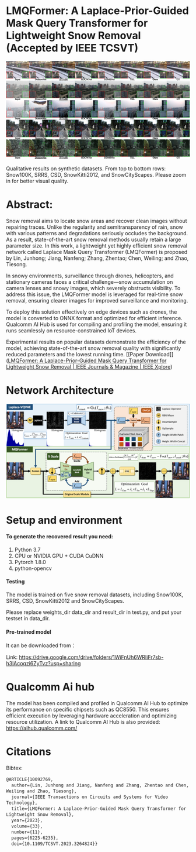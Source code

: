 # LMQFormer: A Laplace-Prior-Guided Mask Query Transformer for Lightweight Snow Removal <br> (Accepted by IEEE TCSVT)

<img src=".\img\result.png" alt="result" style="zoom:50%;" />


Qualitative results on synthetic datasets. From top to bottom rows: Snow100K, SRRS, CSD, SnowKitti2012, and SnowCityScapes. Please zoom in for better visual quality.

# Abstract:

Snow removal aims to locate snow areas and recover clean images without repairing traces. Unlike the regularity and semitransparency of rain, snow with various patterns and degradations seriously occludes the background. As a result, state-of-the-art snow removal methods usually retain a large parameter size. In this work, a lightweight yet highly efficient snow removal network called Laplace Mask Query Transformer (LMQFormer) is proposed by Lin, Junhong; Jiang, Nanfeng; Zhang, Zhentao; Chen, Weiling; and Zhao, Tiesong.

In snowy environments, surveillance through drones, helicopters, and stationary cameras faces a critical challenge—snow accumulation on camera lenses and snowy images, which severely obstructs visibility. To address this issue, the LMQFormer model is leveraged for real-time snow removal, ensuring clearer images for improved surveillance and monitoring.

To deploy this solution effectively on edge devices such as drones, the model is converted to ONNX format and optimized for efficient inference. Qualcomm AI Hub is used for compiling and profiling the model, ensuring it runs seamlessly on resource-constrained IoT devices.


Experimental results on popular datasets demonstrate the efficiency of the model, achieving state-of-the-art snow removal quality with significantly reduced parameters and the lowest running time.
[[Paper Download]]([LMQFormer: A Laplace-Prior-Guided Mask Query Transformer for Lightweight Snow Removal | IEEE Journals & Magazine | IEEE Xplore](https://ieeexplore.ieee.org/abstract/document/10092769))

# Network Architecture

<img src=".\img\network.png" alt="network" style="zoom:50%;" />


# Setup and environment

#### To generate the recovered result you need:

1. Python 3.7
2. CPU or NVIDIA GPU + CUDA CuDNN
3. Pytorch 1.8.0
4. python-opencv

#### Testing

The model is trained on five snow removal datasets, including Snow100K, SRRS, CSD, SnowKitti2012 and SnowCityScapes.

Please replace weights_dir data_dir and result_dir in test.py, and put your testset in data_dir.

#### Pre-trained model
It can be downloaded from：

Link:  https://drive.google.com/drive/folders/1WiFnUh6WRIiFr7sb-h3lAcoqzi6ZyTvz?usp=sharing 

# Qualcomm Ai hub
The model has been compiled and profiled in Qualcomm AI Hub to optimize its performance on specific chipsets such as QC8550. 
This ensures efficient execution by leveraging hardware acceleration and optimizing resource utilization. 
A link to Qualcomm AI Hub is also provided: https://aihub.qualcomm.com/

# Citations

Bibtex:
```
@ARTICLE{10092769,
  author={Lin, Junhong and Jiang, Nanfeng and Zhang, Zhentao and Chen, Weiling and Zhao, Tiesong},
  journal={IEEE Transactions on Circuits and Systems for Video Technology}, 
  title={LMQFormer: A Laplace-Prior-Guided Mask Query Transformer for Lightweight Snow Removal}, 
  year={2023},
  volume={33},
  number={11},
  pages={6225-6235},
  doi={10.1109/TCSVT.2023.3264824}}

```
